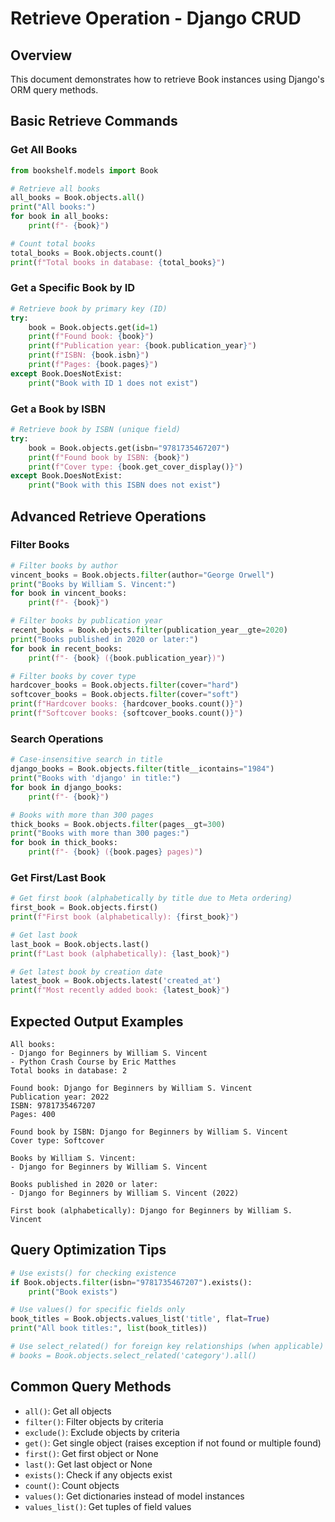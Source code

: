 # Retrieve Operation - Django CRUD

## Overview
This document demonstrates how to retrieve Book instances using Django's ORM query methods.

## Basic Retrieve Commands

### Get All Books
```python
from bookshelf.models import Book

# Retrieve all books
all_books = Book.objects.all()
print("All books:")
for book in all_books:
    print(f"- {book}")

# Count total books
total_books = Book.objects.count()
print(f"Total books in database: {total_books}")
```

### Get a Specific Book by ID
```python
# Retrieve book by primary key (ID)
try:
    book = Book.objects.get(id=1)
    print(f"Found book: {book}")
    print(f"Publication year: {book.publication_year}")
    print(f"ISBN: {book.isbn}")
    print(f"Pages: {book.pages}")
except Book.DoesNotExist:
    print("Book with ID 1 does not exist")
```

### Get a Book by ISBN
```python
# Retrieve book by ISBN (unique field)
try:
    book = Book.objects.get(isbn="9781735467207")
    print(f"Found book by ISBN: {book}")
    print(f"Cover type: {book.get_cover_display()}")
except Book.DoesNotExist:
    print("Book with this ISBN does not exist")
```

## Advanced Retrieve Operations

### Filter Books
```python
# Filter books by author
vincent_books = Book.objects.filter(author="George Orwell")
print("Books by William S. Vincent:")
for book in vincent_books:
    print(f"- {book}")

# Filter books by publication year
recent_books = Book.objects.filter(publication_year__gte=2020)
print("Books published in 2020 or later:")
for book in recent_books:
    print(f"- {book} ({book.publication_year})")

# Filter books by cover type
hardcover_books = Book.objects.filter(cover="hard")
softcover_books = Book.objects.filter(cover="soft")
print(f"Hardcover books: {hardcover_books.count()}")
print(f"Softcover books: {softcover_books.count()}")
```

### Search Operations
```python
# Case-insensitive search in title
django_books = Book.objects.filter(title__icontains="1984")
print("Books with 'django' in title:")
for book in django_books:
    print(f"- {book}")

# Books with more than 300 pages
thick_books = Book.objects.filter(pages__gt=300)
print("Books with more than 300 pages:")
for book in thick_books:
    print(f"- {book} ({book.pages} pages)")
```

### Get First/Last Book
```python
# Get first book (alphabetically by title due to Meta ordering)
first_book = Book.objects.first()
print(f"First book (alphabetically): {first_book}")

# Get last book
last_book = Book.objects.last()
print(f"Last book (alphabetically): {last_book}")

# Get latest book by creation date
latest_book = Book.objects.latest('created_at')
print(f"Most recently added book: {latest_book}")
```

## Expected Output Examples
```
All books:
- Django for Beginners by William S. Vincent
- Python Crash Course by Eric Matthes
Total books in database: 2

Found book: Django for Beginners by William S. Vincent
Publication year: 2022
ISBN: 9781735467207
Pages: 400

Found book by ISBN: Django for Beginners by William S. Vincent
Cover type: Softcover

Books by William S. Vincent:
- Django for Beginners by William S. Vincent

Books published in 2020 or later:
- Django for Beginners by William S. Vincent (2022)

First book (alphabetically): Django for Beginners by William S. Vincent
```

## Query Optimization Tips
```python
# Use exists() for checking existence
if Book.objects.filter(isbn="9781735467207").exists():
    print("Book exists")

# Use values() for specific fields only
book_titles = Book.objects.values_list('title', flat=True)
print("All book titles:", list(book_titles))

# Use select_related() for foreign key relationships (when applicable)
# books = Book.objects.select_related('category').all()
```

## Common Query Methods
- `all()`: Get all objects
- `filter()`: Filter objects by criteria
- `exclude()`: Exclude objects by criteria
- `get()`: Get single object (raises exception if not found or multiple found)
- `first()`: Get first object or None
- `last()`: Get last object or None
- `exists()`: Check if any objects exist
- `count()`: Count objects
- `values()`: Get dictionaries instead of model instances
- `values_list()`: Get tuples of field values
